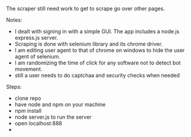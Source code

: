 The scraper still need work to get to scrape go over other pages.

Notes:
 - I dealt with signing in with a simple GUI. The app includes a node.js express.js server.
 - Scraping is done with selenium library and its chrome driver.
 - I am editing user agent to that of chrome on windows to hide the user agent of selenium.
 - I am randomizing the time of click for any software not to detect bot movement.
 - still a user needs to do captchaa and security checks when needed


Steps:
 - clone repo
 - have node and npm on your machine
 - npm install
 - node server.js to run the server
 - open localhost:888
 - 
